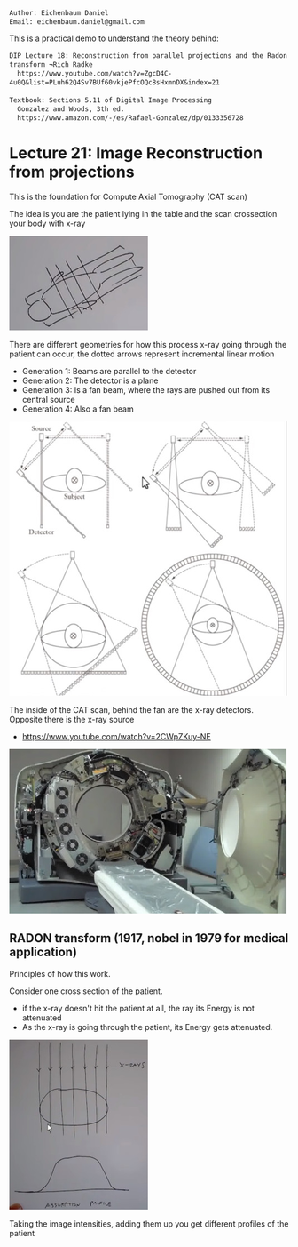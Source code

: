 ```
Author: Eichenbaum Daniel
Email: eichenbaum.daniel@gmail.com
```
This is a practical demo to understand the theory behind:
```
DIP Lecture 18: Reconstruction from parallel projections and the Radon transform ¬Rich Radke
  https://www.youtube.com/watch?v=ZgcD4C-4u0Q&list=PLuh62Q4Sv7BUf60vkjePfcOQc8sHxmnDX&index=21

Textbook: Sections 5.11 of Digital Image Processing
  Gonzalez and Woods, 3th ed.  
  https://www.amazon.com/-/es/Rafael-Gonzalez/dp/0133356728  
```

# Lecture 21: Image Reconstruction from projections
This is the foundation for Compute Axial Tomography (CAT scan) 

The idea is you are the patient lying in the table and the scan crossection your body with x-ray

![](1_image_reconstruction.jpg)

There are different geometries for how this process x-ray going through the patient can occur, the dotted arrows represent incremental linear motion
- Generation 1: Beams are parallel to the detector
- Generation 2: The detector is a plane
- Generation 3: Is a fan beam, where the rays are pushed out from its central source
- Generation 4: Also a fan beam
  
![](2_image_reconstruction.jpg)

The inside of the CAT scan, behind the fan are the x-ray detectors. Opposite there is the x-ray source
- https://www.youtube.com/watch?v=2CWpZKuy-NE

![](3_image_reconstruction.jpg)

## RADON transform (1917, nobel in 1979 for medical application)
Principles of how this work. 

Consider one cross section of the patient.
- if the x-ray doesn't hit the patient at all, the ray its Energy is not attenuated
- As the x-ray is going through the patient, its Energy gets attenuated.

![](4_image_reconstruction.jpg)

Taking the image intensities, adding them up you get different profiles of the patient
